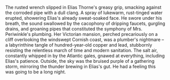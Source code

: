 The rusted wrench slipped in Elias Thorne's greasy grip, smacking against the corroded pipe with a dull clang.  A spray of lukewarm, rust-tinged water erupted, showering Elias's already sweat-soaked face. He swore under his breath, the sound swallowed by the cacophony of dripping faucets, gurgling drains, and groaning pipes that constituted the symphony of Mrs. Periwinkle's plumbing.  Her Victorian mansion, perched precariously on a cliff overlooking the windswept Cornish coast, was a plumber's nightmare – a labyrinthine tangle of hundred-year-old copper and lead, stubbornly resisting the relentless march of time and modern sanitation.  The salt air, constantly whipped in by the Atlantic gales, gnawed at everything, including Elias's patience.  Outside, the sky was the bruised purple of a gathering storm, mirroring the thunder brewing in Elias's gut.  He had a feeling this was going to be a long night.
